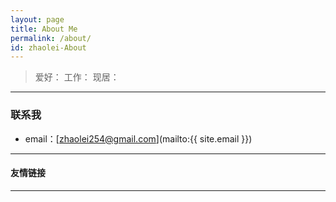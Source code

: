 ```yaml
---
layout: page
title: About Me
permalink: /about/
id: zhaolei-About
---
```


>  爱好：
>  工作：
>  现居：   


---

### 联系我

* email：[zhaolei254@gmail.com](mailto:{{ site.email }})

---

#### 友情链接


---

